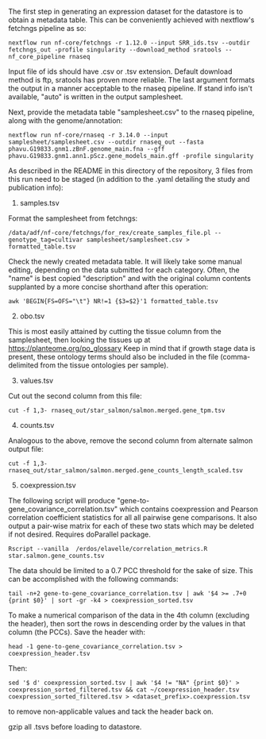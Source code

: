 The first step in generating an expression dataset for the datastore is to obtain a metadata table. This can be conveniently achieved with nextflow's fetchngs pipeline as so:

```
nextflow run nf-core/fetchngs -r 1.12.0 --input SRR_ids.tsv --outdir fetchngs_out -profile singularity --download_method sratools --nf_core_pipeline rnaseq
```

Input file of ids should have .csv or .tsv extension. Default download method is ftp, sratools has proven more reliable. The last argument formats the output in a manner acceptable to the rnaseq pipeline. If stand info isn't available, "auto" is written in the output samplesheet. 

Next, provide the metadata table "samplesheet.csv" to the rnaseq pipeline, along with the genome/annotation:

```
nextflow run nf-core/rnaseq -r 3.14.0 --input samplesheet/samplesheet.csv --outdir rnaseq_out --fasta phavu.G19833.gnm1.zBnF.genome_main.fna --gff phavu.G19833.gnm1.ann1.pScz.gene_models_main.gff -profile singularity
```

As described in the README in this directory of the repository, 3 files from this run need to be staged (in addition to the .yaml detailing the study and publication info):

1) samples.tsv

Format the samplesheet from fetchngs:
```
/data/adf/nf-core/fetchngs/for_rex/create_samples_file.pl --genotype_tag=cultivar samplesheet/samplesheet.csv > formatted_table.tsv
```
Check the newly created metadata table. It will likely take some manual editing, depending on the data submitted for each category. Often, the "name" is best copied "description" and with the original column contents supplanted by a more concise shorthand after this operation:
```
awk 'BEGIN{FS=OFS="\t"} NR!=1 {$3=$2}'1 formatted_table.tsv
```

2) obo.tsv
   
This is most easily attained by cutting the tissue column from the samplesheet, then looking the tissues up at https://planteome.org/po_glossary
Keep in mind that if growth stage data is present, these ontology terms should also be included in the file (comma-delimited from the tissue ontologies per sample).

3) values.tsv

Cut out the second column from this file:
```
cut -f 1,3- rnaseq_out/star_salmon/salmon.merged.gene_tpm.tsv 
```
4) counts.tsv

Analogous to the above, remove the second column from alternate salmon output file:
```
cut -f 1,3- rnaseq_out/star_salmon/salmon.merged.gene_counts_length_scaled.tsv
```
5) coexpression.tsv

The following script will produce "gene-to-gene_covariance_correlation.tsv" which contains coexpression and Pearson correlation coefficient statistics for all all pairwise gene comparisons. It also output a pair-wise matrix for each of these two stats which may be deleted if not desired. Requires doParallel package.
```
Rscript --vanilla  /erdos/elavelle/correlation_metrics.R star.salmon.gene_counts.tsv
```
The data should be limited to a 0.7 PCC threshold for the sake of size. This can be accomplished with the following commands:
```
tail -n+2 gene-to-gene_covariance_correlation.tsv | awk '$4 >= .7+0 {print $0}' | sort -gr -k4 > coexpression_sorted.tsv
```
To make a numerical comparison of the data in the 4th column (excluding the header), then sort the rows in descending order by the values in that column (the PCCs). Save the header with:
```
head -1 gene-to-gene_covariance_correlation.tsv > coexpression_header.tsv
```
Then:

```
sed '$ d' coexpression_sorted.tsv | awk '$4 != "NA" {print $0}' > coexpression_sorted_filtered.tsv && cat ~/coexpression_header.tsv coexpression_sorted_filtered.tsv > <dataset_prefix>.coexpression.tsv 
```
to remove non-applicable values and tack the header back on.

gzip all .tsvs before loading to datastore.
